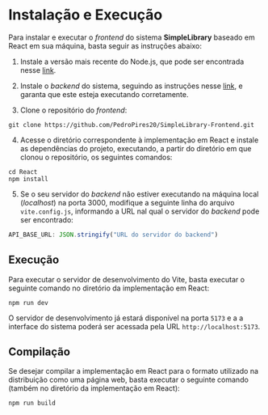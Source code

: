 # Instalação e Execução

Para instalar e executar o *frontend* do sistema **SimpleLibrary** baseado em
React em sua máquina, basta seguir as instruções abaixo:

1. Instale a versão mais recente do Node.js, que pode ser encontrada nesse [link](https://nodejs.org/en/download).

2. Instale o *backend* do sistema, seguindo as instruções nesse
   [link](https://github.com/PedroPires20/SimpleLibrary-Backend/blob/main/docs/instalacao.md),
   e garanta que este esteja executando corretamente.

3. Clone o repositório do *frontend*:

```console
git clone https://github.com/PedroPires20/SimpleLibrary-Frontend.git
```

4. Acesse o diretório correspondente à implementação em React e instale as
   dependências do projeto, executando, a partir do diretório em que clonou o
   repositório, os seguintes comandos:

```console
cd React
npm install
```

5. Se o seu servidor do *backend* não estiver executando na máquina local (*localhost*)
na porta 3000, modifique a seguinte linha do arquivo `vite.config.js`, informando a URL
nal qual o servidor do *backend* pode ser encontrado:

```javascript
API_BASE_URL: JSON.stringify("URL do servidor do backend")
```

## Execução

Para executar o servidor de desenvolvimento do Vite, basta executar o seguinte comando no
diretório da implementação em React:

```console
npm run dev
```

O servidor de desenvolvimento já estará disponível na porta `5173` e a
a interface do sistema poderá ser acessada pela URL
`http://localhost:5173`.

## Compilação

Se desejar compilar a implementação em React para o formato utilizado na
distribuição como uma página web, basta executar o seguinte comando (também no
diretório da implementação em React):

```console
npm run build
```
